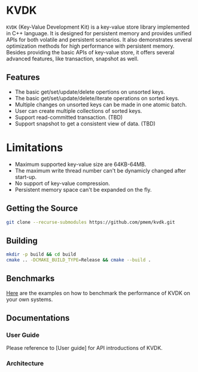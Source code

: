 # **KVDK**

`KVDK` (Key-Value Development Kit) is a key-value store library implemented in C++ language. It is designed for persistent memory and provides unified APIs for both volatile and persistent scenarios. It also demonstrates several optimization methods for high performance with persistent memory. Besides providing the basic APIs of key-value store, it offers several advanced features, like transaction, snapshot as well.

## Features
*  The basic get/set/update/delete opertions on unsorted keys.
*  The basic get/set/update/delete/iterate operations on sorted keys.
*  Multiple changes on unsorted keys can be made in one atomic batch.
*  User can create multiple collections of sorted keys.
*  Support read-committed transaction. (TBD)
*  Support snapshot to get a consistent view of data. (TBD)

# Limitations
*  Maximum supported key-value size are 64KB-64MB.
*  The maximum write thread number can't be dynamicly changed after start-up.
*  No support of key-value compression.
*  Persistent memory space can't be expanded on the fly.

## Getting the Source
```bash
git clone --recurse-submodules https://github.com/pmem/kvdk.git
```

## Building
```bash
mkdir -p build && cd build
cmake .. -DCMAKE_BUILD_TYPE=Release && cmake --build .
```

## Benchmarks
[Here](./doc/benchmark.md) are the examples on how to benchmark the performance of KVDK on your own systems.

## Documentations

### User Guide

Please reference to [User guide] for API introductions of KVDK.

### Architecture
